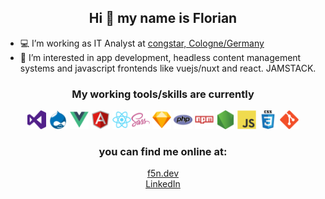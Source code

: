 <h2 align="center">Hi 🥳 my name is Florian</h2>

- 💻  I’m working as IT Analyst at [congstar, Cologne/Germany](https://www.congstar.de)
- 🧐 I’m interested in app development, headless content management systems and javascript frontends like vuejs/nuxt and react. JAMSTACK.

<h3 align="center">My working tools/skills are currently</h3>

<p align="center">
<img height="30" src="https://github.com/devicons/devicon/blob/master/icons/visualstudio/visualstudio-plain.svg"> <img height="30" src="https://github.com/devicons/devicon/blob/master/icons/drupal/drupal-original.svg">  <img height="30" src="https://github.com/devicons/devicon/blob/master/icons/vuejs/vuejs-original.svg"> <img height="30" src="https://github.com/devicons/devicon/blob/master/icons/angularjs/angularjs-original.svg"> <img height="30" src="https://github.com/devicons/devicon/blob/master/icons/react/react-original.svg"><img height="30" src="https://github.com/devicons/devicon/blob/master/icons/sass/sass-original.svg"> <img height="30" src="https://github.com/devicons/devicon/blob/master/icons/sketch/sketch-original.svg"> <img height="30" src="https://github.com/devicons/devicon/blob/master/icons/php/php-original.svg"> <img height="30" src="https://github.com/devicons/devicon/blob/master/icons/npm/npm-original-wordmark.svg"> <img height="30" src="https://github.com/devicons/devicon/blob/master/icons/nodejs/nodejs-original.svg"> <img height="30" src="https://github.com/devicons/devicon/blob/master/icons/javascript/javascript-original.svg"> <img height="30" src="https://github.com/devicons/devicon/blob/master/icons/css3/css3-original-wordmark.svg"> <img height="30" src="https://github.com/devicons/devicon/blob/master/icons/git/git-original.svg"></p>



<h3 align="center">you can find me online at:</h3>

<p align="center">
<a href="https://f5n.dev" target="_blank">f5n.dev</a><br />
<a href="https://www.linkedin.com/in/florian-ole-werner/" target="_blank">LinkedIn</a>
</p>

